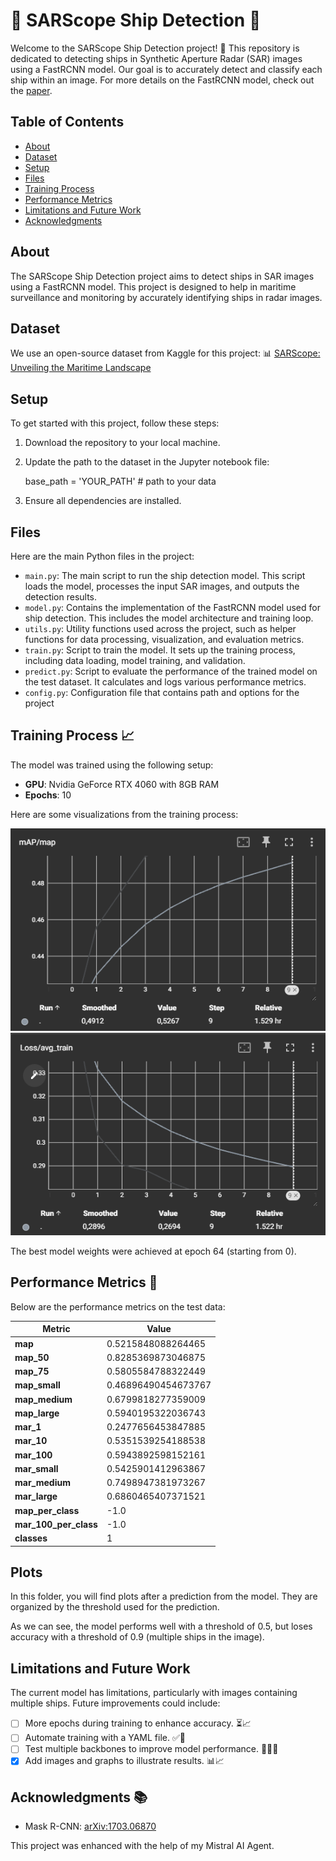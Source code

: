 # 🚢 SARScope Ship Detection 🚢

Welcome to the SARScope Ship Detection project! 🌊 This repository is dedicated to detecting ships in Synthetic Aperture Radar (SAR) images using a FastRCNN model. Our goal is to accurately detect and classify each ship within an image. For more details on the FastRCNN model, check out the [paper](https://arxiv.org/abs/1506.01497).

## Table of Contents

- [About](#about)
- [Dataset](#dataset)
- [Setup](#setup)
- [Files](#files)
- [Training Process](#training-process-)
- [Performance Metrics](#performance-metrics-)
- [Limitations and Future Work](#limitations-and-future-work)
- [Acknowledgments](#acknowledgments-)

## About

The SARScope Ship Detection project aims to detect ships in SAR images using a FastRCNN model. This project is designed to help in maritime surveillance and monitoring by accurately identifying ships in radar images.

## Dataset

We use an open-source dataset from Kaggle for this project:
📊 [SARScope: Unveiling the Maritime Landscape](https://www.kaggle.com/datasets/kailaspsudheer/sarscope-unveiling-the-maritime-landscape)

## Setup

To get started with this project, follow these steps:

1. Download the repository to your local machine.
2. Update the path to the dataset in the Jupyter notebook file:

   base_path = 'YOUR_PATH'  # path to your data

3. Ensure all dependencies are installed.

## Files

Here are the main Python files in the project:

- `main.py`: The main script to run the ship detection model. This script loads the model, processes the input SAR images, and outputs the detection results.
- `model.py`: Contains the implementation of the FastRCNN model used for ship detection. This includes the model architecture and training loop.
- `utils.py`: Utility functions used across the project, such as helper functions for data processing, visualization, and evaluation metrics.
- `train.py`: Script to train the model. It sets up the training process, including data loading, model training, and validation.
- `predict.py`: Script to evaluate the performance of the trained model on the test dataset. It calculates and logs various performance metrics.
- `config.py`: Configuration file that contains path and options for the project
## Training Process 📈

The model was trained using the following setup:

- **GPU**: Nvidia GeForce RTX 4060 with 8GB RAM
- **Epochs**: 10

Here are some visualizations from the training process:

![mAP during the training](assets/map_score.png)
![Loss during the training](assets/loss_training.png)

The best model weights were achieved at epoch 64 (starting from 0).

## Performance Metrics 🏁

Below are the performance metrics on the test data:

| Metric                | Value               |
|-----------------------|---------------------|
| **map**               | 0.5215848088264465  |
| **map_50**            | 0.8285369873046875  |
| **map_75**            | 0.5805584788322449  |
| **map_small**         | 0.46896490454673767 |
| **map_medium**        | 0.6799818277359009  |
| **map_large**         | 0.5940195322036743  |
| **mar_1**             | 0.2477656453847885  |
| **mar_10**            | 0.5351539254188538  |
| **mar_100**           | 0.5943892598152161  |
| **mar_small**         | 0.5425901412963867  |
| **mar_medium**        | 0.7498947381973267  |
| **mar_large**         | 0.6860465407371521  |
| **map_per_class**     | -1.0                |
| **mar_100_per_class** | -1.0                |
| **classes**           | 1                   |


## Plots

In this folder, you will find plots after a prediction from the model.
They are organized by the threshold used for the prediction.

As we can see, the model performs well with a threshold of 0.5, but loses accuracy with a threshold of 0.9 (multiple ships in the image).

## Limitations and Future Work

The current model has limitations, particularly with images containing multiple ships. Future improvements could include:

- [ ] More epochs during training to enhance accuracy. ⏳📈
- [ ] Automate training with a YAML file. ✅📄
- [ ] Test multiple backbones to improve model performance. 🏋️‍♂️🔁
- [x] Add images and graphs to illustrate results. 📊📈
## Acknowledgments 📚

- Mask R-CNN: [arXiv:1703.06870](https://arxiv.org/abs/1703.06870)

This project was enhanced with the help of my Mistral AI Agent.

